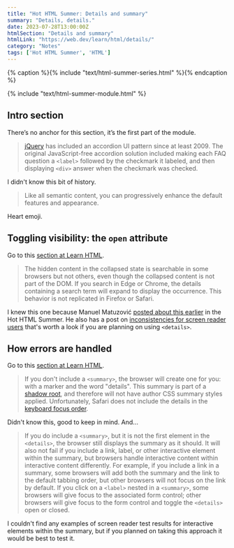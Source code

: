 ```yaml
---
title: "Hot HTML Summer: Details and summary"
summary: "Details, details."
date: 2023-07-28T13:00:00Z
htmlSection: "Details and summary"
htmlLink: "https://web.dev/learn/html/details/"
category: "Notes"
tags: ['Hot HTML Summer', 'HTML']
---
```

{% caption %}{% include "text/html-summer-series.html" %}{% endcaption %}

{% include "text/html-summer-module.html" %}

## Intro section

There’s no anchor for this section, it’s the first part of the module.

> [jQuery](https://jqueryui.com/accordion/) has included an accordion UI pattern since at least 2009. The original JavaScript-free accordion solution included making each FAQ question a `<label>` followed by the checkmark it labeled, and then displaying `<div>` answer when the checkmark was checked.

I didn't know this bit of history.

> Like all semantic content, you can progressively enhance the default features and appearance.

Heart emoji.

## Toggling visibility: the `open` attribute

Go to this [section at Learn HTML](https://web.dev/learn/html/details/#toggling_visibility_the_open_attribute).

> The hidden content in the collapsed state is searchable in some browsers but not others, even though the collapsed content is not part of the DOM. If you search in Edge or Chrome, the details containing a search term will expand to display the occurrence. This behavior is not replicated in Firefox or Safari.

I knew this one because Manuel Matuzović [posted about this earlier](https://www.matuzo.at/blog/2023/details-find-in-page/) in the Hot HTML Summer. He also has a post on [inconsistencies for screen reader users](https://www.matuzo.at/blog/2023/details-summary/) that's worth a look if you are planning on using `<details>`.

## How errors are handled

Go to this [section at Learn HTML](https://web.dev/learn/html/details/#how_errors_are_handled). 

> If you don't include a `<summary>`, the browser will create one for you: with a marker and the word "details". This summary is part of a [shadow root](https://web.dev/learn/html/template/#shadow-dom), and therefore will not have author CSS summary styles applied. Unfortunately, Safari does not include the details in the [keyboard focus order](https://bugs.webkit.org/show_bug.cgi?id=249904).

Didn't know this, good to keep in mind. And...

> If you do include a `<summary>`, but it is not the first element in the `<details>`, the browser still displays the summary as it should. It will also not fail if you include a link, label, or other interactive element within the summary, but browsers handle interactive content within interactive content differently. For example, if you include a link in a summary, some browsers will add both the summary and the link to the default tabbing order, but other browsers will not focus on the link by default. If you click on a `<label>` nested in a `<summary>`, some browsers will give focus to the associated form control; other browsers will give focus to the form control and toggle the `<details>` open or closed.

I couldn't find any examples of screen reader test results for interactive elements within the summary, but if you planned on taking this approach it would be best to test it.




